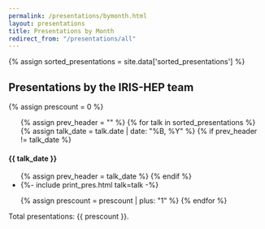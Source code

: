 ```yaml
---
permalink: /presentations/bymonth.html
layout: presentations
title: Presentations by Month
redirect_from: "/presentations/all"
---
```


{% assign sorted_presentations = site.data['sorted_presentations'] %}


<!--
  0     1       2      3       4          5           6          7            8
date | name | title | url | meeting | meetingurl | project | focus_area | institution
-->

<h2>Presentations by the IRIS-HEP team</h2>
{% assign prescount = 0 %}

<ul>
{% assign prev_header = "" %}
{% for talk in sorted_presentations %}
  {% assign talk_date = talk.date | date: "%B, %Y" %}
  {% if prev_header != talk_date %}
</ul>
<h4> {{ talk_date }} </h4>
<ul>
    {% assign prev_header =  talk_date %}
  {% endif %}

  <li>
    {%- include print_pres.html talk=talk -%}
  </li>

  {% assign prescount = prescount | plus: "1" %}
{% endfor %}
</ul>

Total presentations: {{ prescount }}.
